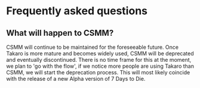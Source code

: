 # Frequently asked questions

## What will happen to CSMM?

CSMM will continue to be maintained for the foreseeable future. Once Takaro is more mature and becomes widely used, CSMM will be deprecated and eventually discontinued. 
There is no time frame for this at the moment, we plan to 'go with the flow', if we notice more people are using Takaro than CSMM, we will start the deprecation process.
This will most likely coincide with the release of a new Alpha version of 7 Days to Die.